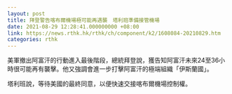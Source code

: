 ```yaml
---
layout: post
title: 拜登警告喀布爾機場極可能再遇襲　塔利班準備接管機場
date: 2021-08-29 12:28:41.000000000 +08:00
link: https://news.rthk.hk/rthk/ch/component/k2/1608084-20210829.htm
categories: rthk
---
```


美軍撤出阿富汗的行動進入最後階段，總統拜登說，獲告知阿富汗未來24至36小時很可能再有襲擊。他又強調會進一步打擊阿富汗的極端組織「伊斯蘭國」。

塔利班說，等待美國的最終同意，以便快速交接喀布爾機場控制權。
